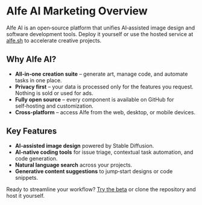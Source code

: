 # Alfe AI Marketing Overview

Alfe AI is an open‑source platform that unifies AI‑assisted image design and software development tools. Deploy it yourself or use the hosted service at [alfe.sh](https://alfe.sh) to accelerate creative projects.

## Why Alfe AI?

- **All‑in‑one creation suite** – generate art, manage code, and automate tasks in one place.
- **Privacy first** – your data is processed only for the features you request. Nothing is sold or used for ads.
- **Fully open source** – every component is available on GitHub for self‑hosting and customization.
- **Cross‑platform** – access Alfe from the web, desktop, or mobile devices.

## Key Features

- **AI‑assisted image design** powered by Stable Diffusion.
- **AI‑native coding tools** for issue triage, contextual task automation, and code generation.
- **Natural language search** across your projects.
- **Generative content suggestions** to jump‑start designs or code snippets.

Ready to streamline your workflow? [Try the beta](https://alfe.sh) or clone the repository and host it yourself.

